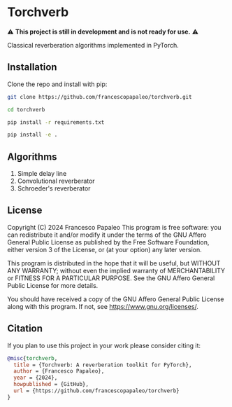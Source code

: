 # Torchverb

:warning: **This project is still in development and is not ready for use.** :warning:

Classical reverberation algorithms implemented in PyTorch.

## Installation

Clone the repo and install with pip:

```bash
git clone https://github.com/francescopapaleo/torchverb.git

cd torchverb

pip install -r requirements.txt

pip install -e .
```

## Algorithms

1. Simple delay line
1. Convolutional reverberator
1. Schroeder's reverberator


## License

Copyright (C) 2024 Francesco Papaleo
This program is free software: you can redistribute it and/or modify
it under the terms of the GNU Affero General Public License as published by
the Free Software Foundation, either version 3 of the License, or
(at your option) any later version.

This program is distributed in the hope that it will be useful,
but WITHOUT ANY WARRANTY; without even the implied warranty of
MERCHANTABILITY or FITNESS FOR A PARTICULAR PURPOSE.  See the
GNU Affero General Public License for more details.

You should have received a copy of the GNU Affero General Public License
along with this program. If not, see <https://www.gnu.org/licenses/>.


## Citation

If you plan to use this project in your work please consider citing it:

```bibtex
@misc{torchverb,
  title = {Torchverb: A reverberation toolkit for PyTorch},
  author = {Francesco Papaleo},
  year = {2024},
  howpublished = {GitHub},
  url = {https://github.com/francescopapaleo/torchverb}
}
```